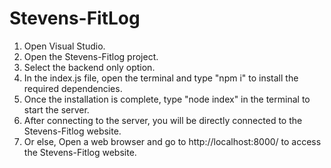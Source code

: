 # Stevens-FitLog

1. Open Visual Studio.
2. Open the Stevens-Fitlog project.
3. Select the backend only option.
4. In the index.js file, open the terminal and type "npm i" to install the required dependencies.
5. Once the installation is complete, type "node index" in the terminal to start the server.
6. After connecting to the server, you will be directly connected to the Stevens-Fitlog website.
7. Or else, Open a web browser and go to http://localhost:8000/ to access the Stevens-Fitlog website.
